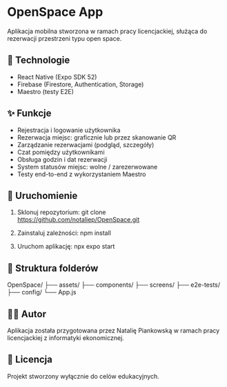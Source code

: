 # OpenSpace App

Aplikacja mobilna stworzona w ramach pracy licencjackiej, służąca do rezerwacji przestrzeni typu open space.

## 📱 Technologie

- React Native (Expo SDK 52)
- Firebase (Firestore, Authentication, Storage)
- Maestro (testy E2E)


## ✨ Funkcje

- Rejestracja i logowanie użytkownika
- Rezerwacja miejsc: graficznie lub przez skanowanie QR
- Zarządzanie rezerwacjami (podgląd, szczegóły)
- Czat pomiędzy użytkownikami
- Obsługa godzin i dat rezerwacji
- System statusów miejsc: wolne / zarezerwowane
- Testy end-to-end z wykorzystaniem Maestro

## 🔧 Uruchomienie

1. Sklonuj repozytorium:
git clone https://github.com/notaliep/OpenSpace.git

2. Zainstaluj zależności:
npm install

3. Uruchom aplikację:
npx expo start



## 📁 Struktura folderów
OpenSpace/
├── assets/
├── components/
├── screens/
├── e2e-tests/
├── config/
└── App.js


## 👩‍🎓 Autor

Aplikacja została przygotowana przez Natalię Piankowską w ramach pracy licencjackiej z informatyki ekonomicznej.

## 📃 Licencja

Projekt stworzony wyłącznie do celów edukacyjnych.

